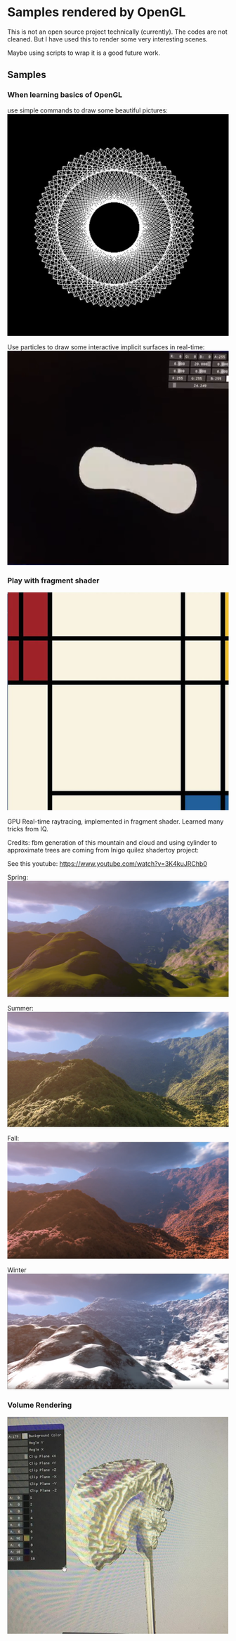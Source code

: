 # Samples rendered by OpenGL
This is not an open source project technically (currently). The codes are not cleaned. But I have used this to render some very interesting scenes. 

Maybe using scripts to wrap it is a good future work.

## Samples
### When learning basics of OpenGL
use simple commands to draw some beautiful pictures:
![alt text](https://github.com/ShengCN/Opengl/blob/Develop/Demos/Circles.png)

Use particles to draw some interactive implicit surfaces in real-time:
![alt text](https://github.com/ShengCN/Opengl/blob/Develop/Demos/Implicit%20Surface.png)

### Play with fragment shader
![alt text](https://github.com/ShengCN/Opengl/blob/Develop/Demos/PIET%20MONDRIAN.png)

GPU Real-time raytracing, implemented in fragment shader. Learned many tricks from IQ. 

Credits: fbm generation of this mountain and cloud and using cylinder to approximate trees are coming from Inigo quilez shadertoy project:

See this youtube: https://www.youtube.com/watch?v=3K4kuJRChb0

Spring: 
![alt text](https://github.com/ShengCN/Opengl/blob/Develop/Demos/spring.png)

Summer: 
![alt text](https://github.com/ShengCN/Opengl/blob/Develop/Demos/Summer.png)

Fall:
![alt text](https://github.com/ShengCN/Opengl/blob/Develop/Demos/Fall.png)

Winter
![alt text](https://github.com/ShengCN/Opengl/blob/Develop/Demos/Winter.png)

### Volume Rendering
![alt text](https://github.com/ShengCN/Opengl/blob/Develop/Demos/VolumeRendering.png)
